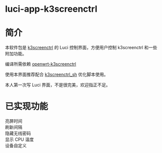 # luci-app-k3screenctrl
# 简介
本软件包是 [k3screenctrl](https://github.com/updateing/k3screenctrl) 的 Luci 控制界面，方便用户控制 k3screenctrl 和一些附加功能。 

编译所需依赖 [openwrt-k3screenctrl](https://github.com/Hill-98/openwrt-k3screenctrl)

使用本界面推荐配合 [k3screenctrl_sh](https://github.com/Hill-98/k3screenctrl_sh) 优化脚本使用。

本人第一次写 Luci 界面，不是很完美，欢迎指正不足。
# 已实现功能
亮屏时间  
刷新间隔  
隐藏无线密码  
显示 CPU 温度  
设备自定义
